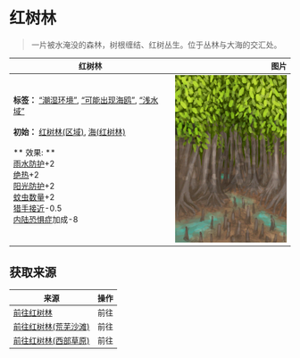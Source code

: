 # 红树林  
> 一片被水淹没的森林，树根缠结、红树丛生。位于丛林与大海的交汇处。  
  
  红树林  |   图片   
 ----  |  ----:   
 **标签：**	[“潮湿环境”](tag_EnvHumid.md), [“可能出现海鸥”](tag_Coastal.md), [“浅水域”](tag_MonitorTerritory.md)<br><br>**初始：**	[红树林(区域)](Mangroves.md), [海(红树林)](Sea_Mangroves.md)<br><br>** 效果: **<br>[雨水防护](RainProtection.md)+2<br>[绝热](InsulationHeat.md)+2<br>[阳光防护](SunProtection.md)+2<br>[蚊虫数量](BugPopulation.md)+2<br>[猎手接近](HuntersProximity.md)-0.5<br>[内陆恐惧症](LandSickness.md)加成-8  |  <img decoding="async" src="Sprite/Mangroves.png" href="a.md" style="max-width:300px;max-height:300px;">   
  
## 获取来源  
来源  |  操作  
----  |  ----  
[前往红树林](Path_BayToMangroves.md)  |  前往  
[前往红树林(荒芜沙滩)](Path_DesolateBeachToMangroves.md)  |  前往  
[前往红树林(西部草原)](Path_GrasslandsWToMangroves.md)  |  前往  
